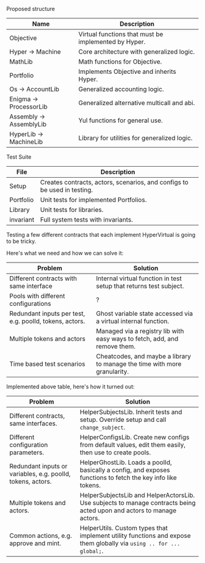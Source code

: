 Proposed structure

| Name                    | Description                                          |
| ----------------------- | ---------------------------------------------------- |
| Objective               | Virtual functions that must be implemented by Hyper. |
| Hyper -> Machine        | Core architecture with generalized logic.            |
| MathLib                 | Math functions for Objective.                        |
| Portfolio               | Implements Objective and inherits Hyper.             |
| Os -> AccountLib        | Generalized accounting logic.                        |
| Enigma -> ProcessorLib  | Generalized alternative multicall and abi.           |
| Assembly -> AssemblyLib | Yul functions for general use.                       |
| HyperLib -> MachineLib  | Library for utilities for generalized logic.         |

Test Suite

| File      | Description                                                              |
| --------- | ------------------------------------------------------------------------ |
| Setup     | Creates contracts, actors, scenarios, and configs to be used in testing. |
| Portfolio | Unit tests for implemented Portfolios.                                   |
| Library   | Unit tests for libraries.                                                |
| invariant | Full system tests with invariants.                                       |

Testing a few different contracts that each implement HyperVirtual is going to be tricky.

Here's what we need and how we can solve it:

| Problem                                                 | Solution                                                                  |
| ------------------------------------------------------- | ------------------------------------------------------------------------- |
| Different contracts with same interface                 | Internal virtual function in test setup that returns test subject.        |
| Pools with different configurations                     | ?                                                                         |
| Redundant inputs per test, e.g. poolId, tokens, actors. | Ghost variable state accessed via a virtual internal function.            |
| Multiple tokens and actors                              | Managed via a registry lib with easy ways to fetch, add, and remove them. |
| Time based test scenarios                               | Cheatcodes, and maybe a library to manage the time with more granularity. |

Implemented above table, here's how it turned out:

| Problem                                                     | Solution                                                                                                              |
| ----------------------------------------------------------- | --------------------------------------------------------------------------------------------------------------------- |
| Different contracts, same interfaces.                       | HelperSubjectsLib. Inherit tests and setup. Override setup and call `change_subject`.                                 |
| Different configuration parameters.                         | HelperConfigsLib. Create new configs from default values, edit them easily, then use to create pools.                 |
| Redundant inputs or variables, e.g. poolId, tokens, actors. | HelperGhostLib. Loads a poolId, basically a config, and exposes functions to fetch the key info like tokens.          |
| Multiple tokens and actors.                                 | HelperSubjectsLib and HelperActorsLib. Use subjects to manage contracts being acted upon and actors to manage actors. |
| Common actions, e.g. approve and mint.                      | HelperUtils. Custom types that implement utility functions and expose them globally via `using .. for ... global;`.   |
